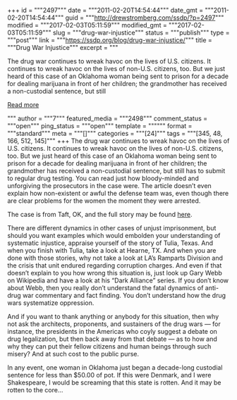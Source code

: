 +++
id = """2497"""
date = """2011-02-20T14:54:44"""
date_gmt = """2011-02-20T14:54:44"""
guid = """http://drewstromberg.com/ssdp/?p=2497"""
modified = """2017-02-03T05:11:59"""
modified_gmt = """2017-02-03T05:11:59"""
slug = """drug-war-injustice"""
status = """publish"""
type = """post"""
link = """https://ssdp.org/blog/drug-war-injustice/"""
title = """Drug War Injustice"""
excerpt = """<p>The drug war continues to wreak havoc on the lives of U.S. citizens. It continues to wreak havoc on the lives of non-U.S. citizens, too. But we just heard of this case of an Oklahoma woman being sent to prison for a decade for dealing marijuana in front of her children; the grandmother has received a non-custodial sentence, but still</p>
<div class="h10"></div>
<p><a class="more-link2 flat" href="https://ssdp.org/blog/drug-war-injustice/">Read more</a></p>
"""
author = """7"""
featured_media = """2498"""
comment_status = """open"""
ping_status = """open"""
template = """"""
format = """standard"""
meta = """[]"""
categories = """[24]"""
tags = """[345, 48, 166, 512, 145]"""
+++
The drug war continues to wreak havoc on the lives of U.S. citizens. It continues to wreak havoc on the lives of non-U.S. citizens, too. But we just heard of this case of an Oklahoma woman being sent to prison for a decade for dealing marijuana in front of her children; the grandmother has received a non-custodial sentence, but still has to submit to regular drug testing. You can read just how bloody-minded and unforgiving the prosecutors in the case were. The article doesn&#8217;t even explain how non-existent or awful the defense team was, even though there are clear problems for the women the moment they were arrested.



The case is from Taft, OK, and the full story may be found <a href="http://www.newsok.com/article/3542585" target="_blank">here</a>.



There are different dynamics in other cases of unjust imprisonment, but should you want examples which would embolden your understanding of systematic injustice, appraise yourself of the story of Tulia, Texas. And when you finish with Tulia, take a look at Hearne, TX. And when you are done with those stories, why not take a look at LA&#8217;s Ramparts Division and the crisis that unit endured regarding corruption charges. And even if that doesn&#8217;t explain to you how wrong this situation is, just look up Gary Webb on Wikipedia and have a look at his &#8220;Dark Alliance&#8221; series. If you don&#8217;t know about Webb, then you really don&#8217;t understand the fatal dynamics of anti-drug war commentary and fact finding. You don&#8217;t understand how the drug wars systematize oppression.



And if you want to thank anything or anybody for this situation, then why not ask the architects, proponents, and sustainers of the drug wars &#8212; for instance, the presidents in the Americas who coyly suggest a debate on drug legalization, but then back away from that debate &#8212; as to how and why they can put their fellow citizens and human beings through such misery? And at such cost to the public purse.



In any event, one woman in Oklahoma just began a decade-long custodial sentence for less than $50.00 of pot. If this were Denmark, and I were Shakespeare, I would be screaming that this state is rotten. And it may be rotten to the core&#8230;
